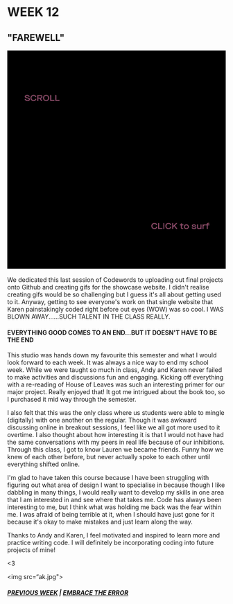 # WEEK 12

## "FAREWELL"

![1](640.gif)

We dedicated this last session of Codewords to uploading out final projects onto Github and creating gifs for the showcase website. I didn't realise creating gifs would be so challenging but I guess it's all about getting used to it. Anyway, getting to see everyone's work on that single website that Karen painstakingly coded right before out eyes (WOW) was so cool. I WAS BLOWN AWAY......SUCH TALENT IN THE CLASS REALLY. 

#### EVERYTHING GOOD COMES TO AN END...BUT IT DOESN'T HAVE TO BE THE END
This studio was hands down my favourite this semester and what I would look forward to each week. It was always a nice way to end my school week. While we were taught so much in class, Andy and Karen never failed to make activities and discussions fun and engaging. Kicking off everything with a re-reading of House of Leaves was such an interesting primer for our major project. Really enjoyed that! It got me intrigued about the book too, so I purchased it mid way through the semester.

I also felt that this was the only class where us students were able to mingle (digitally) with one another on the regular. Though it was awkward discussing online in breakout sessions, I feel like we all got more used to it overtime. I also thought about how interesting it is that I would not have had the same conversations with my peers in real life because of our inhibitions. Through this class, I got to know Lauren we became friends. Funny how we knew of each other before, but never actually spoke to each other until everything shifted online. 

I'm glad to have taken this course because I have been struggling with figuring out what area of design I want to specialise in because though I like dabbling in many things, I would really want to develop my skills in one area that I am interested in and see where that takes me. Code has always been interesting to me, but I think what was holding me back was the fear within me. I was afraid of being terrible at it, when I should have just gone for it because it's okay to make mistakes and just learn along the way. 

Thanks to Andy and Karen, I feel motivated and inspired to learn more and practice writing code. I will definitely be incorporating coding into future projects of mine! 

<3

<img src=“ak.jpg">



##### [PREVIOUS WEEK](https://samanthangsy.github.io/codewords/Weekly%20Diary/11/)  |  [EMBRACE THE ERROR](https://samanthangsy.github.io/codewords/Final/)
